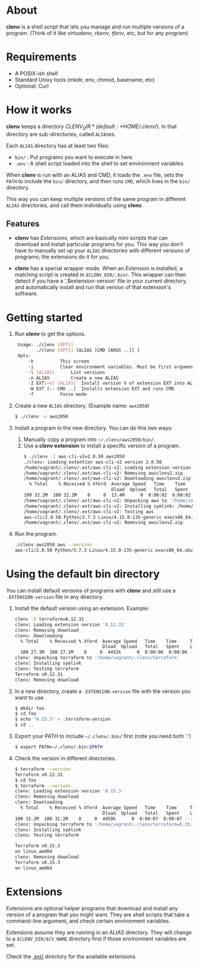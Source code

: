 # About

**clenv** is a shell script that lets you manage and run multiple versions of a program. (Think of it like *virtualenv*, *rbenv*, *tfenv*, etc, but for any program)


# Requirements

 - A POSIX-ish shell
 - Standard Unixy tools (mkdir, env, chmod, basename, etc)
 - Optional: Curl


# How it works

**clenv** keeps a directory *$CLENV_DIR* (default: *$HOME/.clenv/*). In that directory
are sub-directories, called `ALIAS`es.

Each `ALIAS` directory has at least two files:
 - `bin/` : Put programs you want to execute in here.
 - `.env` : A shell script loaded into the shell to set environment variables. 

When **clenv** is run with an ALIAS and CMD, it loads the `.env` file, sets the
`PATH` to include the `bin/` directory, and then runs `CMD`, which lives in the
`bin/` directory.

This way you can keep multiple versions of the same program in different `ALIAS`
directories, and call them individually using **clenv**.

## Features

 - **clenv** has *Extensions*, which are basically mini scripts that can download and install particular programs for you. This way you don't have to manually set up your `ALIAS` directories with different versions of programs; the extensions do it for you.

 - **clenv** has a special wrapper mode. When an *Extension* is installed, a matching script is created in `$CLENV_DIR/.bin/`. This wrapper can then detect if you have a '.$extension-version' file in your current directory, and automatically install and run that version of that extension's software.


# Getting started

1. Run **clenv** to get the options.
   ```bash
    Usage: ./clenv [OPTS]
           ./clenv [OPTS] [ALIAS [CMD [ARGS ..]] ]
    Opts:
        -h			This screen
        -i			Clear environment variables. Must be first argument
        -l [ALIAS]		List versions
        -n ALIAS		Create a new ALIAS
        -I EXT[=V] [ALIAS] 	Install version V of extension EXT into ALIAS
        -W EXT [-- CMD ..]	Installs extension EXT and runs CMD
        -f			Force mode
   ```

2. Create a new `ALIAS` directory. (Example name: `aws2050`)
   ```bash
   $ ./clenv -n aws2050
   ```

3. Install a program in the new directory. You can do this two ways:
   1. Manually copy a program into `~/.clenv/aws2050/bin/`.
   2. Use a **clenv extension** to install a specific version of a program.
      ```bash
      $ ./clenv -I aws-cli-v2=2.0.50 aws2050
      ./clenv: Loading extention aws-cli-v2 version 2.0.50
      /home/vagrant/.clenv/.ext/aws-cli-v2: Loading extension version '2.0.50'
      /home/vagrant/.clenv/.ext/aws-cli-v2: Removing awsclenv2.zip
      /home/vagrant/.clenv/.ext/aws-cli-v2: Downloading awsclenv2.zip
        % Total    % Received % Xferd  Average Speed   Time    Time     Time  Current
                                       Dload  Upload   Total   Spent    Left  Speed
      100 32.2M  100 32.2M    0     0  13.4M      0  0:00:02  0:00:02 --:--:-- 13.4M
      /home/vagrant/.clenv/.ext/aws-cli-v2: Unpacking aws to '/home/vagrant/.clenv/aws2050/usr'
      /home/vagrant/.clenv/.ext/aws-cli-v2: Installing symlink: /home/vagrant/.clenv/aws2050/usr/aws/dist/aws -> bin/aws
      /home/vagrant/.clenv/.ext/aws-cli-v2: Testing aws
      aws-cli/2.0.50 Python/3.7.3 Linux/4.15.0-135-generic exe/x86_64.ubuntu.18
      /home/vagrant/.clenv/.ext/aws-cli-v2: Removing awsclenv2.zip
      ```

4. Run the program.
   ```bash
   ./clenv aws2050 aws --version
   aws-cli/2.0.50 Python/3.7.3 Linux/4.15.0-135-generic exe/x86_64.ubuntu.18
   ```

# Using the default bin directory

You can install default verisons of programs with **clenv** and still use a `.EXTENSION-version` file in any directory.

1. Install the default version using an extension. Example:
   ```bash
   clenv -I terraform=0.12.31
   clenv: Loading extension version '0.12.31'
   clenv: Removing download
   clenv: Downloading
     % Total    % Received % Xferd  Average Speed   Time    Time     Time  Current
                                    Dload  Upload   Total   Spent    Left  Speed
     100 27.1M  100 27.1M    0     0  4452k      0  0:00:06  0:00:06 --:--:-- 4792k
   clenv: Unpacking terraform to '/home/vagrant/.clenv/terraform'
   clenv: Installing symlink
   clenv: Testing terraform
   Terraform v0.12.31
   clenv: Removing download
   ```
2. In a new directory, create a `.EXTENSION-version` file with the version you want to use.
   ```bash
   $ mkdir foo
   $ cd foo
   $ echo "0.15.3" > .terraform-version
   $ cd ..
   ```
3. Export your PATH to include `~/.clenv/.bin/` first (note you need both '.')
   ```bash
   $ export PATH=~/.clenv/.bin:$PATH
   ```
4. Check the version in different directories.
   ```bash
   $ terraform --version
   Terraform v0.12.31
   $ cd foo
   $ terraform --version
   clenv: Loading extension version '0.15.3'
   clenv: Removing download
   clenv: Downloading
     % Total    % Received % Xferd  Average Speed   Time    Time     Time  Current
                                    Dload  Upload   Total   Spent    Left  Speed
   100 31.2M  100 31.2M    0     0  4459k      0  0:00:07  0:00:07 --:--:-- 5837k
   clenv: Unpacking terraform to '/home/vagrant/.clenv/terraform=0.15.3'
   clenv: Installing symlink
   clenv: Testing terraform

   Terraform v0.15.3
   on linux_amd64
   clenv: Removing download
   Terraform v0.15.3
   on linux_amd64
   ```

# Extensions

Extensions are optional helper programs that download and install any version of
a program that you might want. They are shell scripts that take a command-line
argument, and check certain environment variables.

Extensions assume they are running in an ALIAS directory. They will change to
a `$CLENV_DIR/$CV_NAME` directory first if those environment variables are set.

Check the [.ext/](./.ext/) directory for the available extensions.

